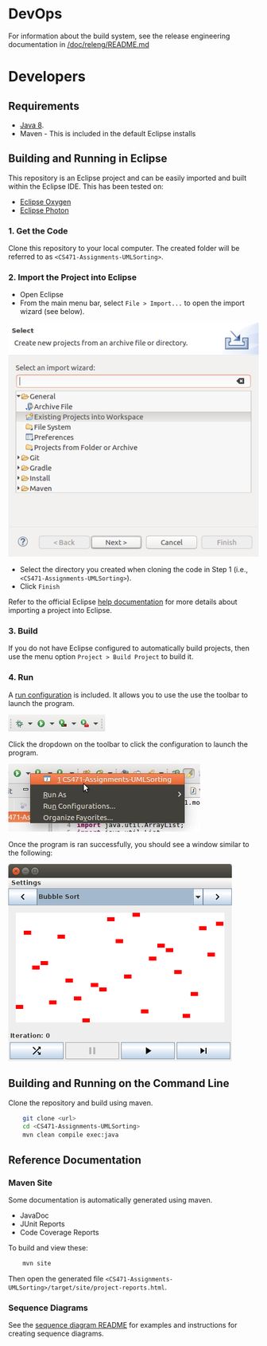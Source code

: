 # DevOps
For information about the build system, see the release engineering documentation in [/doc/releng/README.md](./releng/README.md)

# Developers
## Requirements
 * [Java 8](http://www.oracle.com/technetwork/java/javase/overview/java8-2100321.html).
 * Maven - This is included in the default Eclipse installs

## Building and Running in Eclipse
This repository is an Eclipse project and can be easily imported and built within the Eclipse IDE. This has been tested on:
 * [Eclipse Oxygen](https://www.eclipse.org/oxygen/)
 * [Eclipse Photon](https://www.eclipse.org/photon/)

### 1. Get the Code
Clone this repository to your local computer. The created folder will be referred to as `<CS471-Assignments-UMLSorting>`.

### 2. Import the Project into Eclipse
 * Open Eclipse
 * From the main menu bar, select `File > Import...` to open the import wizard (see below).

 ![Import Wizard](./screenshots/eclipse-import-wizard.png)

 * Select the directory you created when cloning the code in Step 1 (i.e., `<CS471-Assignments-UMLSorting>`).
 * Click `Finish`
 
Refer to the official Eclipse [help documentation](http://help.eclipse.org/oxygen/index.jsp?topic=%2Forg.eclipse.platform.doc.user%2Ftasks%2Ftasks-importproject.htm) for more details about importing a project into Eclipse.

### 3. Build
If you do not have Eclipse configured to automatically build projects, then use the menu option `Project > Build Project` to build it.

### 4. Run
A [run configuration](../CS471-Assignments-UMLSorting.launch) is included. It allows you to use the use the toolbar to launch the program.

![RunToolbar](./screenshots/eclipse-toolbar.png)

Click the dropdown on the toolbar to click the configuration to launch the program.

![RunConfiguration](./screenshots/eclipse-run-program.jpg)

Once the program is ran successfully, you should see a window similar to the following:

![Screenshot](./screenshots/bubble-sort.png)

## Building and Running on the Command Line
Clone the repository and build using maven.
```bash
	git clone <url>
	cd <CS471-Assignments-UMLSorting>
	mvn clean compile exec:java
```

## Reference Documentation

### Maven Site
Some documentation is automatically generated using maven.
 * JavaDoc
 * JUnit Reports
 * Code Coverage Reports
 
To build and view these:
```bash
	mvn site
```
Then open the generated file `<CS471-Assignments-UMLSorting>/target/site/project-reports.html`.
    
### Sequence Diagrams
See the [sequence diagram README](./doc/sequence-diagrams/README.md) for examples and instructions for creating sequence diagrams.
